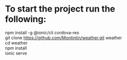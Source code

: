 # To start the project run the following:

npm install -g @ionic/cli cordova-res<br>
git clone https://github.com/Montintin/weather.git weather<br>
cd weather<br>
npm install<br>
ionic serve<br>
